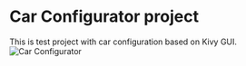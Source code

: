# Car Configurator project
This is test project with car configuration based on Kivy GUI.
![Car Configurator](https://ctrlv.cz/shots/2018/12/11/Eu3N.png)
